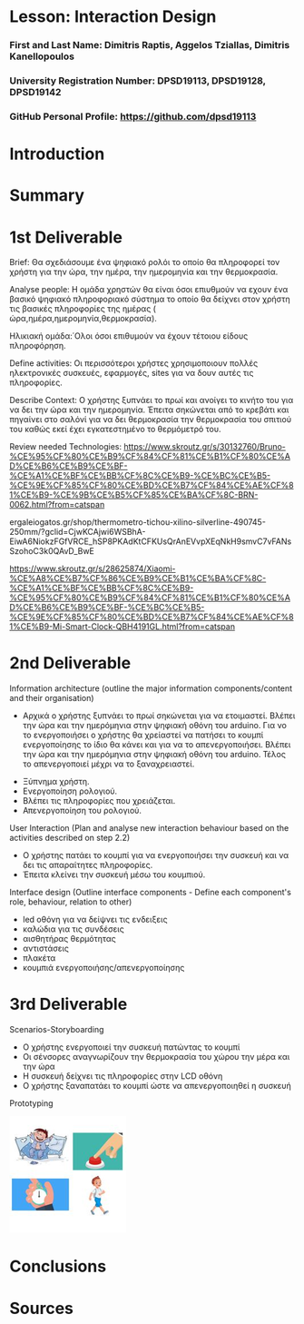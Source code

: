 # Lesson: Interaction Design

### First and Last Name: Dimitris Raptis, Aggelos Tziallas, Dimitris Kanellopoulos
### University Registration Number: DPSD19113, DPSD19128, DPSD19142
### GitHub Personal Profile: https://github.com/dpsd19113

# Introduction

# Summary


# 1st Deliverable
Brief:
Θα σχεδιάσουμε ένα ψηφιακό ρολόι το οποίο θα πληροφορεί τον χρήστη για την ώρα, την ημέρα, την ημερομηνία και την θερμοκρασία. 

Analyse people:
Η ομάδα χρηστών θα είναι όσοι επιυθμούν να εχουν ένα βασικό ψηφιακό πληροφοριακό σύστημα το οποίο θα δείχνει στον χρήστη τις βασικές πληροφορίες της ημέρας      ( ώρα,ημέρα,ημερομηνία,θερμοκρασία).

Ηλικιακή ομάδα:΄Ολοι όσοι επιθυμούν να έχουν τέτοιου είδους πληροφόρηση.

Define activities:
Οι περισσότεροι χρήστες χρησιμοποιουν πολλές ηλεκτρονικές συσκευές, εφαρμογές, sites για να δουν αυτές τις πληροφορίες.

Describe Context:
Ο χρήστης ξυπνάει το πρωί και ανοίγει το κινήτο του για να δει την ώρα και την ημερομηνία. Έπειτα σηκώνεται από το κρεβάτι και πηγαίνει στο σαλόνί για να δει  θερμοκρασία την θερμοκρασία του σπιτιού του καθώς εκεί έχει εγκατεστημένο το θερμόμετρό του.

Review needed Technologies:
https://www.skroutz.gr/s/30132760/Bruno-%CE%95%CF%80%CE%B9%CF%84%CF%81%CE%B1%CF%80%CE%AD%CE%B6%CE%B9%CE%BF-%CE%A1%CE%BF%CE%BB%CF%8C%CE%B9-%CE%BC%CE%B5-%CE%9E%CF%85%CF%80%CE%BD%CE%B7%CF%84%CE%AE%CF%81%CE%B9-%CE%9B%CE%B5%CF%85%CE%BA%CF%8C-BRN-0062.html?from=catspan

ergaleiogatos.gr/shop/thermometro-tichou-xilino-silverline-490745-250mm/?gclid=CjwKCAjwi6WSBhA-EiwA6NiokzFGfVRCE_hSP8PKAdKtCFKUsQrAnEVvpXEqNkH9smvC7vFANsSzohoC3k0QAvD_BwE

https://www.skroutz.gr/s/28625874/Xiaomi-%CE%A8%CE%B7%CF%86%CE%B9%CE%B1%CE%BA%CF%8C-%CE%A1%CE%BF%CE%BB%CF%8C%CE%B9-%CE%95%CF%80%CE%B9%CF%84%CF%81%CE%B1%CF%80%CE%AD%CE%B6%CE%B9%CE%BF-%CE%BC%CE%B5-%CE%9E%CF%85%CF%80%CE%BD%CE%B7%CF%84%CE%AE%CF%81%CE%B9-Mi-Smart-Clock-QBH4191GL.html?from=catspan





# 2nd Deliverable
 Information architecture (outline the major information components/content and their organisation)

- Αρχικά ο χρήστης ξυπνάει το πρωί σηκώνεται για να ετοιμαστεί. Βλέπει την ώρα και την ημερόμηνια στην ψηφιακή οθόνη του arduino. Για νο το ενεργοποιήσει ο χρήστης θα χρείαστεί να πατήσει το κουμπί ενεργοποίησης το ίδιο θα κάνει και για να το απενεργοποιήσει. Βλέπει την ώρα και την ημερόμηνια στην ψηφιακή οθόνη του arduino.  Τέλος το απενεργοποιεί μέχρι να το ξαναχρειαστεί.

* Ξύπνημα χρήστη.
* Ενεργοποίηση ρολογιού.
* Βλέπει τις πληροφορίες που χρειάζεται.
* Απενεργοποίηση του ρολογιού.

 User Interaction (Plan and analyse new interaction behaviour based on the activities described on step 2.2) 
 
- Ο χρήστης πατάει το κουμπί για να ενεργοποιήσει την συσκευή και να δει τις απαραίτητες πληροφορίες.
- Έπειτα κλείνει την συσκευή μέσω του κουμπιού.

 Interface design (Outline interface components - Define each component's role, behaviour, relation to other) 
 
- led οθόνη για να δείψνει τις ενδειξεις
- καλώδια για τις συνδέσεις
- αισθητήρας θερμότητας
- αντιστάσεις
- πλακέτα
- κουμπιά ενεργοποιήσης/απενεργοποίησης

# 3rd Deliverable 
Scenarios-Storyboarding
- Ο χρήστης ενεργοποιεί την συσκευή πατώντας το κουμπί
- Οι σένσορες αναγνωρίζουν την θερμοκρασία του χώρου την μέρα και την ώρα
- Η συσκευή δείχνει τις πληροφορίες στην LCD οθόνη
- Ο χρήστης ξαναπατάει το κουμπί ώστε να απενεργοποιηθεί η συσκευή

Prototyping


![prototype](https://github.com/dpsd19113/Interaction-Design-Project-Assignment/blob/main/prototype.jpg)

# Conclusions


# Sources
